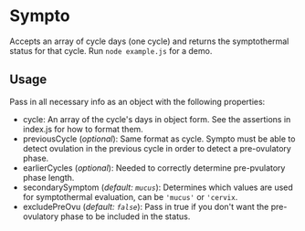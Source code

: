 # Sympto

Accepts an array of cycle days (one cycle) and returns the symptothermal status for that cycle. Run `node example.js` for a demo.

## Usage

Pass in all necessary info as an object with the following properties:

* cycle: An array of the cycle's days in object form. See the assertions in index.js for how to format them.
* previousCycle (_optional_): Same format as cycle. Sympto must be able to detect ovulation in the previous cycle in order to detect a pre-ovulatory phase.
* earlierCycles (_optional_): Needed to correctly determine pre-pvulatory phase length.
* secondarySymptom (_default: `mucus`_): Determines which values are used for symptothermal evaluation, can be `'mucus'` or `'cervix`.
* excludePreOvu (_default: `false`_): Pass in true if you don't want the pre-ovulatory phase to be included in the status.